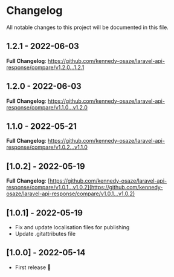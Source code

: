 # Changelog

All notable changes to this project will be documented in this file.

## 1.2.1 - 2022-06-03

**Full Changelog**: https://github.com/kennedy-osaze/laravel-api-response/compare/v1.2.0...1.2.1

## 1.2.0 - 2022-06-03

**Full Changelog**: https://github.com/kennedy-osaze/laravel-api-response/compare/v1.1.0...v1.2.0

## 1.1.0 - 2022-05-21

**Full Changelog**: https://github.com/kennedy-osaze/laravel-api-response/compare/v1.0.2...v1.1.0

## [1.0.2] - 2022-05-19

**Full Changelog**: [https://github.com/kennedy-osaze/laravel-api-response/compare/v1.0.1...v1.0.2](https://github.com/kennedy-osaze/laravel-api-response/compare/v1.0.1...v1.0.2)

## [1.0.1] - 2022-05-19

- Fix and update localisation files for publishing
- Update .gitattributes file

## [1.0.0] - 2022-05-14

- First release 🚀
